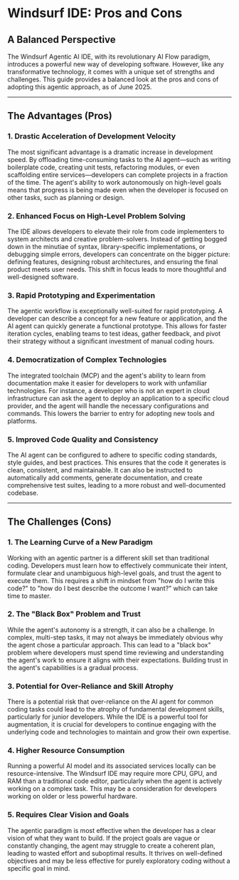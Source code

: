# Windsurf IDE: Pros and Cons

## A Balanced Perspective

The Windsurf Agentic AI IDE, with its revolutionary AI Flow paradigm, introduces a powerful new way of developing software. However, like any transformative technology, it comes with a unique set of strengths and challenges. This guide provides a balanced look at the pros and cons of adopting this agentic approach, as of June 2025.

--- 

## The Advantages (Pros)

### 1. Drastic Acceleration of Development Velocity
The most significant advantage is a dramatic increase in development speed. By offloading time-consuming tasks to the AI agent—such as writing boilerplate code, creating unit tests, refactoring modules, or even scaffolding entire services—developers can complete projects in a fraction of the time. The agent's ability to work autonomously on high-level goals means that progress is being made even when the developer is focused on other tasks, such as planning or design.

### 2. Enhanced Focus on High-Level Problem Solving
The IDE allows developers to elevate their role from code implementers to system architects and creative problem-solvers. Instead of getting bogged down in the minutiae of syntax, library-specific implementations, or debugging simple errors, developers can concentrate on the bigger picture: defining features, designing robust architectures, and ensuring the final product meets user needs. This shift in focus leads to more thoughtful and well-designed software.

### 3. Rapid Prototyping and Experimentation
The agentic workflow is exceptionally well-suited for rapid prototyping. A developer can describe a concept for a new feature or application, and the AI agent can quickly generate a functional prototype. This allows for faster iteration cycles, enabling teams to test ideas, gather feedback, and pivot their strategy without a significant investment of manual coding hours.

### 4. Democratization of Complex Technologies
The integrated toolchain (MCP) and the agent's ability to learn from documentation make it easier for developers to work with unfamiliar technologies. For instance, a developer who is not an expert in cloud infrastructure can ask the agent to deploy an application to a specific cloud provider, and the agent will handle the necessary configurations and commands. This lowers the barrier to entry for adopting new tools and platforms.

### 5. Improved Code Quality and Consistency
The AI agent can be configured to adhere to specific coding standards, style guides, and best practices. This ensures that the code it generates is clean, consistent, and maintainable. It can also be instructed to automatically add comments, generate documentation, and create comprehensive test suites, leading to a more robust and well-documented codebase.

--- 

## The Challenges (Cons)

### 1. The Learning Curve of a New Paradigm
Working with an agentic partner is a different skill set than traditional coding. Developers must learn how to effectively communicate their intent, formulate clear and unambiguous high-level goals, and trust the agent to execute them. This requires a shift in mindset from "how do I write this code?" to "how do I best describe the outcome I want?" which can take time to master.

### 2. The "Black Box" Problem and Trust
While the agent's autonomy is a strength, it can also be a challenge. In complex, multi-step tasks, it may not always be immediately obvious why the agent chose a particular approach. This can lead to a "black box" problem where developers must spend time reviewing and understanding the agent's work to ensure it aligns with their expectations. Building trust in the agent's capabilities is a gradual process.

### 3. Potential for Over-Reliance and Skill Atrophy
There is a potential risk that over-reliance on the AI agent for common coding tasks could lead to the atrophy of fundamental development skills, particularly for junior developers. While the IDE is a powerful tool for augmentation, it is crucial for developers to continue engaging with the underlying code and technologies to maintain and grow their own expertise.

### 4. Higher Resource Consumption
Running a powerful AI model and its associated services locally can be resource-intensive. The Windsurf IDE may require more CPU, GPU, and RAM than a traditional code editor, particularly when the agent is actively working on a complex task. This may be a consideration for developers working on older or less powerful hardware.

### 5. Requires Clear Vision and Goals
The agentic paradigm is most effective when the developer has a clear vision of what they want to build. If the project goals are vague or constantly changing, the agent may struggle to create a coherent plan, leading to wasted effort and suboptimal results. It thrives on well-defined objectives and may be less effective for purely exploratory coding without a specific goal in mind.
